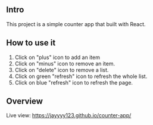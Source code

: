## Intro
This project is a simple counter app that built with React.

## How to use it
1. Click on "plus" icon to add an item 
2. Click on "minus" icon to remove an item.
3. Click on "delete" icon to remove a list.
4. Click on green "refresh" icon to refresh the whole list.
5. Click on blue "refresh" icon to refresh the page.

## Overview
Live view:
https://jayyyy123.github.io/counter-app/




